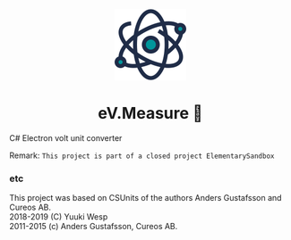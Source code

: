<!-- Logo -->
<p align="center">
  <a href="#">
    <img height="128" width="128" src="https://raw.githubusercontent.com/0xF6/eV/master/icon/icon.png">
  </a>
</p>

<!-- Name -->
<h1 align="center">
  eV.Measure 🧲
</h1> 
C# Electron volt unit converter   

Remark: 
  `This project is part of a closed project ElementarySandbox`  

### etc
This project was based on CSUnits of the authors Anders Gustafsson and Cureos AB.       
2018-2019 (C) Yuuki Wesp      
2011-2015 (c) Anders Gustafsson, Cureos AB.     
